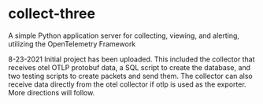 # collect-three
A simple Python application server for collecting, viewing, and alerting, utilizing the OpenTelemetry Framework


8-23-2021 Initial project has been uploaded.  This included the collector that receives otel OTLP protobuf data, a SQL script to create the database, and two testing scripts to create packets and send them.  The collector can also receive data directly from the otel collector if otlp is used as the exporter.  More directions will follow.
